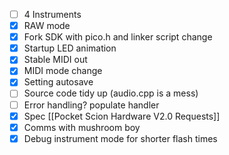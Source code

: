 - [ ] 4 Instruments
- [x] RAW mode
- [x] Fork SDK with pico.h and linker script change
- [x] Startup LED animation
- [x] Stable MIDI out
- [x] MIDI mode change
- [x] Setting autosave
- [ ] Source code tidy up (audio.cpp is a mess)
- [ ] Error handling? populate handler
- [x] Spec [[Pocket Scion Hardware V2.0 Requests]]
- [x] Comms with mushroom boy
- [x] Debug instrument mode for shorter flash times